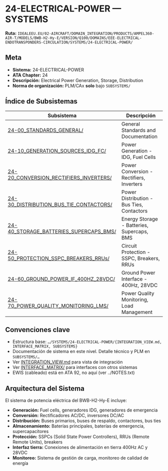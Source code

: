 # 24-ELECTRICAL-POWER — SYSTEMS

**Ruta:** `IDEALEEU.EU/02-AIRCRAFT/DOMAIN_INTEGRATION/PRODUCTS/AMPEL360-AIR-T/MODELS/BWB-H2-Hy-E/VERSION/Q100/DOMAINS/EEE-ELECTRICAL-ENDOTRANSPONDERS-CIRCULATION/SYSTEMS/24-ELECTRICAL-POWER/`

## Meta
- **Sistema:** 24-ELECTRICAL-POWER
- **ATA Chapter:** 24
- **Descripción:** Electrical Power Generation, Storage, Distribution
- **Norma de organización:** PLM/CAx **solo** bajo `SUBSYSTEMS/`

## Índice de Subsistemas

| Subsistema | Descripción |
|------------|-------------|
| [24-00_STANDARDS_GENERAL/](./SUBSYSTEMS/24-00_STANDARDS_GENERAL/) | General Standards and Documentation |
| [24-10_GENERATION_SOURCES_IDG_FC/](./SUBSYSTEMS/24-10_GENERATION_SOURCES_IDG_FC/) | Power Generation - IDG, Fuel Cells |
| [24-20_CONVERSION_RECTIFIERS_INVERTERS/](./SUBSYSTEMS/24-20_CONVERSION_RECTIFIERS_INVERTERS/) | Power Conversion - Rectifiers, Inverters |
| [24-30_DISTRIBUTION_BUS_TIE_CONTACTORS/](./SUBSYSTEMS/24-30_DISTRIBUTION_BUS_TIE_CONTACTORS/) | Power Distribution - Bus Ties, Contactors |
| [24-40_STORAGE_BATTERIES_SUPERCAPS_BMS/](./SUBSYSTEMS/24-40_STORAGE_BATTERIES_SUPERCAPS_BMS/) | Energy Storage - Batteries, Supercaps, BMS |
| [24-50_PROTECTION_SSPC_BREAKERS_RRUs/](./SUBSYSTEMS/24-50_PROTECTION_SSPC_BREAKERS_RRUs/) | Circuit Protection - SSPC, Breakers, RRUs |
| [24-60_GROUND_POWER_IF_400HZ_28VDC/](./SUBSYSTEMS/24-60_GROUND_POWER_IF_400HZ_28VDC/) | Ground Power Interface - 400Hz, 28VDC |
| [24-70_POWER_QUALITY_MONITORING_LMS/](./SUBSYSTEMS/24-70_POWER_QUALITY_MONITORING_LMS/) | Power Quality Monitoring, Load Management |

## Convenciones clave

- Estructura base: `…/SYSTEMS/24-ELECTRICAL-POWER/{INTEGRATION_VIEW.md, INTERFACE_MATRIX, SUBSYSTEMS}`
- Documentación de sistema en este nivel. Detalle técnico y PLM en `SUBSYSTEMS/…`
- Ver [INTEGRATION_VIEW.md](./INTEGRATION_VIEW.md) para vista de integración
- Ver [INTERFACE_MATRIX/](./INTERFACE_MATRIX/) para interfaces con otros sistemas
- EWIS (cableado) está en ATA 92, no aquí (ver ../NOTES.txt)

## Arquitectura del Sistema

El sistema de potencia eléctrica del BWB-H2-Hy-E incluye:

- **Generación:** Fuel cells, generadores IDG, generadores de emergencia
- **Conversión:** Rectificadores AC/DC, inversores DC/AC
- **Distribución:** Buses primarios, buses de respaldo, contactores, bus ties
- **Almacenamiento:** Baterías principales, baterías de emergencia, supercapacitores
- **Protección:** SSPCs (Solid State Power Controllers), RRUs (Remote Remote Units), breakers
- **Interfaz tierra:** Conexiones de alimentación en tierra 400Hz AC y 28VDC
- **Monitoreo:** Sistema de gestión de carga, monitoreo de calidad de energía
